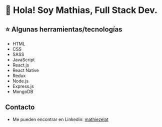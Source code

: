 
# 👋 Hola! Soy Mathias, Full Stack Dev.

## ⭐ Algunas herramientas/tecnologías

* HTML
* CSS
* SASS
* JavaScript
* React.js
* React Native
* Redux
* Node.js
* Express.js
* MongoDB

  

## Contacto
- Me pueden encontrar en Linkedin: [mathiezelat](https://www.linkedin.com/in/mathiezelat/)

  
